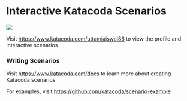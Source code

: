 # Interactive Katacoda Scenarios

[![](http://shields.katacoda.com/katacoda/uttamjaiswal86/count.svg)](https://www.katacoda.com/uttamjaiswal86 "Get your profile on Katacoda.com")

Visit https://www.katacoda.com/uttamjaiswal86 to view the profile and interactive scenarios

### Writing Scenarios
Visit https://www.katacoda.com/docs to learn more about creating Katacoda scenarios

For examples, visit https://github.com/katacoda/scenario-example
